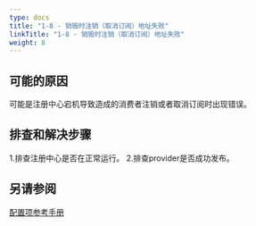 ```yaml
---
type: docs
title: "1-8 - 销毁时注销（取消订阅）地址失败"
linkTitle: "1-8 - 销毁时注销（取消订阅）地址失败"
weight: 8
---
```


## 可能的原因
可能是注册中心宕机导致造成的消费者注销或者取消订阅时出现错误。

## 排查和解决步骤
1.排查注册中心是否在正常运行。
2.排查provider是否成功发布。

## 另请参阅
[配置项参考手册](../../../reference-manual/config/properties)

<p style="margin-top: 3rem;"> </p>

